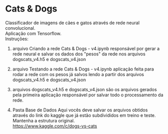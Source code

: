 # Cats & Dogs
Classificador de imagens de cães e gatos através de rede neural convolucional.<br>
Aplicação com Tensorflow.
<br>
Instruções:
<br>
1) arquivo Criando a rede Cats & Dogs - v4.ipynb
responsável por gerar a rede neural e salvar os dados dos "pesos" da rede nos arquivos dogscats_v4.h5 e dogscats_v4.json

2) arquivo Testando a rede Cats & Dogs - v4.ipynb
aplicação feita para rodar a rede com os pesos já salvos lendo a partir dos arquivos dogscats_v4.h5 e dogscats_v4.json

3) arquivos dogscats_v4.h5 e dogscats_v4.json
são os arquivos gerados pela primeira aplicação responsável por salvar todo o processamento da rede.

4) Pasta Base de Dados
Aqui vocês deve salvar os arquivos obtidos através do link do kaggle que já estão subdivididos em treino e teste. Mantenha a estrutura original.<br>
https://www.kaggle.com/c/dogs-vs-cats
